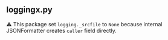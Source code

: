 ## loggingx.py

:warning: This package set `logging._srcfile` to `None` because internal JSONFormatter creates `caller` field directly.